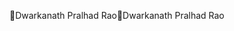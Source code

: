 Dwarkanath Pralhad Rao                                D w a r k a n a t h   P r a l h a d   R a o                                                               